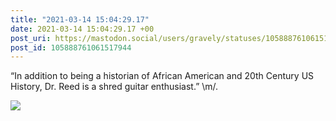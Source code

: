 ```yaml
---
title: "2021-03-14 15:04:29.17"
date: 2021-03-14 15:04:29.17 +00
post_uri: https://mastodon.social/users/gravely/statuses/105888761061517944
post_id: 105888761061517944
---
```

“In addition to being a historian of African American and 20th Century US History, Dr. Reed is a shred guitar enthusiast.” \m/.


![](/images/105888761031215917.jpg)

